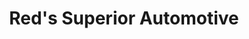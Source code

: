 ---
title: "Red's Superior Automotive"
url: /springfield/reds-superior-automotive/
shop: Autowerkstatt
---